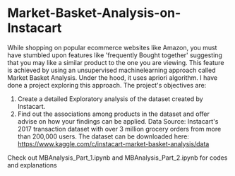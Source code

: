 # Market-Basket-Analysis-on-Instacart
While shopping on popular ecommerce websites like Amazon, you must have stumbled upon features like 'frequently Bought together' suggesting that you may like a similar product to the one you are viewing. This feature is achieved by using an unsupervised machinelearning approach called  Market Basket Analysis. Under the hood, it uses apriori algorithm. I have done a project exploring this approach. The project's objectives are:  
1. Create a detailed Exploratory analysis of the dataset created by Instacart. 
2. Find out the associations among products in the dataset and offer advise on how your findings can be applied.
Data Source: Instacart's 2017 transaction dataset with over 3 million grocery orders from more than 200,000 users.
The dataset can be downloaded here: https://www.kaggle.com/c/instacart-market-basket-analysis/data

Check out MBAnalysis_Part_1.ipynb and MBAnalysis_Part_2.ipynb for codes and explanations

